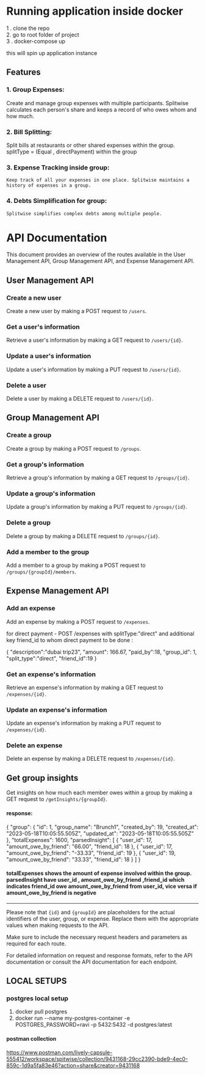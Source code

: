 # Running application inside docker

1 . clone the repo <br>
2.  go to root folder of project <br>
3 . docker-compose up <br>

this will spin up application instance

## Features 

 ###  1. Group Expenses:
  Create and manage group expenses with multiple participants. Splitwise calculates each person's share and keeps a record of who owes whom and how much.

  ### 2. Bill Splitting:
   Split bills at restaurants or other shared expenses within the group. splitType = (Equal , directPayment) within the group

  ### 3. Expense Tracking inside group: 
    Keep track of all your expenses in one place. Splitwise maintains a history of expenses in a group.
 ### 4.  Debts Simplification for group:
    Splitwise simplifies complex debts among multiple people.


# API Documentation

This document provides an overview of the routes available in the User Management API, Group Management API, and Expense Management API.

## User Management API

### Create a new user

Create a new user by making a POST request to `/users`.

### Get a user's information

Retrieve a user's information by making a GET request to `/users/{id}`.

### Update a user's information

Update a user's information by making a PUT request to `/users/{id}`.

### Delete a user

Delete a user by making a DELETE request to `/users/{id}`.

## Group Management API

### Create a group

Create a group by making a POST request to `/groups`.

### Get a group's information

Retrieve a group's information by making a GET request to `/groups/{id}`.

### Update a group's information

Update a group's information by making a PUT request to `/groups/{id}`.

### Delete a group

Delete a group by making a DELETE request to `/groups/{id}`.

### Add a member to the group

Add a member to a group by making a POST request to `/groups/{groupId}/members`.

## Expense Management API

### Add an expense

Add an expense by making a POST request to `/expenses`.

for direct payment - POST /expenses with splitType:"direct" and additional key friend_id to whom direct payment to be done :

{
    "description":"dubai trip23",
    "amount": 166.67,
    "paid_by":18,
    "group_id": 1,
    "split_type":"direct",
    "friend_id":19
}

### Get an expense's information

Retrieve an expense's information by making a GET request to `/expenses/{id}`.

### Update an expense's information

Update an expense's information by making a PUT request to `/expenses/{id}`.

### Delete an expense

Delete an expense by making a DELETE request to `/expenses/{id}`.

## Get group insights

Get insights on how much each member owes within a group by making a GET request to `/getInsights/{groupId}`.

#### response:
{
    "group": {
        "id": 1,
        "group_name": "Brunch1",
        "created_by": 19,
        "created_at": "2023-05-18T10:05:55.505Z",
        "updated_at": "2023-05-18T10:05:55.505Z"
    },
    "totalExpenses": 1600,
    "parsedInsight": [
        {
            "user_id": 17,
            "amount_owe_by_friend": "66.00",
            "friend_id": 18
        },
        {
            "user_id": 17,
            "amount_owe_by_friend": "-33.33",
            "friend_id": 19
        },
        {
            "user_id": 19,
            "amount_owe_by_friend": "33.33",
            "friend_id": 18
        }
    ]
}

#### totalExpenses shows the amount of expense involved within the group. parsedInsight have user_id , amount_owe_by_friend ,friend_id which indicates friend_id owe amount_owe_by_friend from user_id, vice versa if amount_owe_by_friend is negative
---

Please note that `{id}` and `{groupId}` are placeholders for the actual identifiers of the user, group, or expense. Replace them with the appropriate values when making requests to the API.

Make sure to include the necessary request headers and parameters as required for each route.

For detailed information on request and response formats, refer to the API documentation or consult the API documentation for each endpoint.


## LOCAL SETUPS

### postgres local setup 
1. docker pull postgres
2. docker run --name my-postgres-container -e POSTGRES_PASSWORD=ravi  -p 5432:5432 -d postgres:latest

#### postman collection

https://www.postman.com/lively-capsule-555412/workspace/spitwise/collection/9431168-29cc2390-bde9-4ec0-859c-1d9a5fa83e46?action=share&creator=9431168
